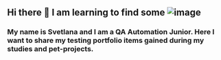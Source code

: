 ## Hi there 👋 I am learning to find some ![image](https://github.com/user-attachments/assets/9cefffa7-8570-4bc6-a148-c877c46c5ec6)
### My name is Svetlana and I am a QA Automation Junior. Here I want to share my testing portfolio items gained during my studies and pet-projects.




<!--
**svetkaa-yo/svetkaa-yo** is a ✨ _special_ ✨ repository because its `README.md` (this file) appears on your GitHub profile.

Here are some ideas to get you started:

- 🔭 I’m currently working on ...
- 🌱 I’m currently learning ...
- 👯 I’m looking to collaborate on ...
- 🤔 I’m looking for help with ...
- 💬 Ask me about ...
- 📫 How to reach me: ...
- 😄 Pronouns: ...
- ⚡ Fun fact: ...
-->
